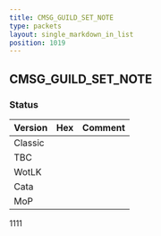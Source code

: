 ```yaml
---
title: CMSG_GUILD_SET_NOTE
type: packets
layout: single_markdown_in_list
position: 1019
---
```


## CMSG_GUILD_SET_NOTE

### Status

Version    | Hex        | Comment
---------- | ---------- | ---------- 
Classic    |            | 
TBC        |            | 
WotLK      |            | 
Cata       |            | 
MoP        |            | 


1111